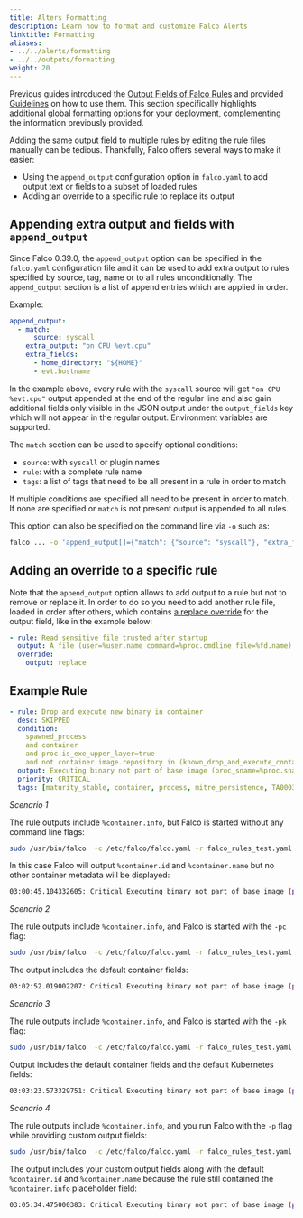 ```yaml
---
title: Alters Formatting
description: Learn how to format and customize Falco Alerts
linktitle: Formatting
aliases:
- ../../alerts/formatting
- ../../outputs/formatting
weight: 20
---
```


Previous guides introduced the [Output Fields of Falco Rules](/docs/rules/basic-elements/#output) and provided [Guidelines](/docs/rules/style-guide/#output-fields) on how to use them. This section specifically highlights additional global formatting options for your deployment, complementing the information previously provided.

Adding the same output field to multiple rules by editing the rule files manually can be tedious. Thankfully, Falco offers several ways to make it easier:

* Using the `append_output` configuration option in `falco.yaml` to add output text or fields to a subset of loaded rules
* Adding an override to a specific rule to replace its output

## Appending extra output and fields with `append_output`

Since Falco 0.39.0, the `append_output` option can be specified in the `falco.yaml` configuration file and it can be used to add extra output to rules specified by source, tag, name or to all rules unconditionally. The `append_output` section is a list of append entries which are applied in order.

Example:

```yaml
append_output:
  - match:
      source: syscall
    extra_output: "on CPU %evt.cpu"
    extra_fields:
      - home_directory: "${HOME}"
      - evt.hostname
```

In the example above, every rule with the `syscall` source will get `"on CPU %evt.cpu"` output appended at the end of the regular line and also gain additional fields only visible in the JSON output under the `output_fields` key which will not appear in the regular output. Environment variables are supported.

The `match` section can be used to specify optional conditions:

* `source`: with `syscall` or plugin names
* `rule`: with a complete rule name
* `tags`: a list of tags that need to be all present in a rule in order to match

If multiple conditions are specified all need to be present in order to match. If none are specified or `match` is not present output is appended to all rules.

This option can also be specified on the command line via `-o` such as:

```sh
falco ... -o 'append_output[]={"match": {"source": "syscall"}, "extra_fields": ["evt.hostname"], "extra_output": "on CPU %evt.cpu"}'
```

## Adding an override to a specific rule

Note that the `append_output` option allows to add output to a rule but not to remove or replace it. In order to do so you need to add another rule file, loaded in order after others, which contains [a replace override](/docs/rules/overriding/#append-and-replace-items-in-a-rule) for the output field, like in the example below:

```yaml
- rule: Read sensitive file trusted after startup
  output: A file (user=%user.name command=%proc.cmdline file=%fd.name) was read after startup
  override: 
    output: replace
```

## Example Rule

```yaml
- rule: Drop and execute new binary in container
  desc: SKIPPED
  condition: 
    spawned_process
    and container
    and proc.is_exe_upper_layer=true 
    and not container.image.repository in (known_drop_and_execute_containers)
  output: Executing binary not part of base image (proc_sname=%proc.sname user=%user.name process=%proc.name proc_exepath=%proc.exepath parent=%proc.pname command=%proc.cmdline terminal=%proc.tty %container.info)
  priority: CRITICAL
  tags: [maturity_stable, container, process, mitre_persistence, TA0003, PCI_DSS_11.5.1]
```

*Scenario 1*

The rule outputs include `%container.info`, but Falco is started without any command line flags:

```bash 
sudo /usr/bin/falco  -c /etc/falco/falco.yaml -r falco_rules_test.yaml
```

In this case Falco will output `%container.id` and `%container.name` but no other container metadata will be displayed:

```bash
03:00:45.104332605: Critical Executing binary not part of base image (proc_sname=bash user=root process=sleep proc_exepath=/tmp/sleep parent=bash command=sleep 10000 terminal=34816 container_id=0fdb3cd5b5fc container_name=optimistic_newton)
```

*Scenario 2*

The rule outputs include `%container.info`, and Falco is started with the `-pc` flag:

```bash 
sudo /usr/bin/falco  -c /etc/falco/falco.yaml -r falco_rules_test.yaml -pc
```

The output includes the default container fields:

```bash
03:02:52.019002207: Critical Executing binary not part of base image (proc_sname=bash user=root process=sleep proc_exepath=/tmp/sleep parent=bash command=sleep 10000 terminal=34816 container_id=0fdb3cd5b5fc container_image=ubuntu container_image_tag=latest container_name=optimistic_newton)
```

*Scenario 3*

The rule outputs include `%container.info`, and Falco is started with the `-pk` flag:

```bash 
sudo /usr/bin/falco  -c /etc/falco/falco.yaml -r falco_rules_test.yaml -pk
```

Output includes the default container fields and the default Kubernetes fields:

```bash
03:03:23.573329751: Critical Executing binary not part of base image (proc_sname=bash user=root process=sleep proc_exepath=/tmp/sleep parent=bash command=sleep 10000 terminal=34816 container_id=0fdb3cd5b5fc container_image=ubuntu container_image_tag=latest container_name=optimistic_newton k8s_ns=my_ns k8s_pod_name=my_pod_name)
```

*Scenario 4*

The rule outputs include `%container.info`, and you run Falco with the `-p` flag while providing custom output fields:

```bash 
sudo /usr/bin/falco  -c /etc/falco/falco.yaml -r falco_rules_test.yaml -p "k8s_pod_uid=%k8s.pod.uid proc_pexepath=%proc.pexepath"
```

The output includes your custom output fields along with the default `%container.id` and `%container.name` because the rule still contained the `%container.info` placeholder field:

```bash
03:05:34.475000383: Critical Executing binary not part of base image (proc_sname=bash user=root process=sleep proc_exepath=/tmp/sleep parent=bash command=sleep 10000 terminal=34816 container_id=0fdb3cd5b5fc container_name=optimistic_newton) k8s_pod_uid=my_pod_uid proc_pexepath=/usr/bin/bash
```
